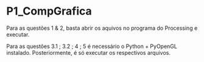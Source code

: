 # P1_CompGrafica

Para as questões 1 & 2, basta abrir os aquivos no programa do Processing e executar.

Para as questões 3.1 ; 3.2 ; 4 ; 5 é necessário o Python + PyOpenGL instalado. Posteriormente, é só executar os respectivos arquivos.
